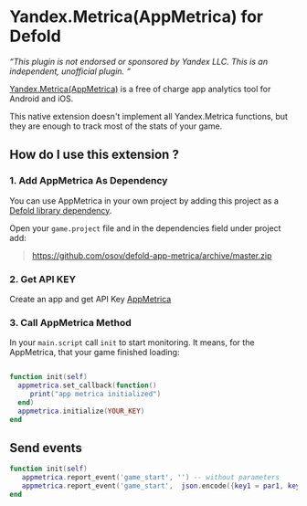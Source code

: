 # Yandex.Metrica(AppMetrica) for Defold

_“This plugin is not endorsed or sponsored by Yandex LLC. This is an independent, unofficial plugin. “_

[Yandex.Metrica(AppMetrica)](https://appmetrica.yandex.ru/) is a free of charge app analytics tool for Android and iOS.

This native extension doesn't implement all Yandex.Metrica functions, but they are enough to track most of the stats of your game.

## How do I use this extension ?
### 1. Add AppMetrica As Dependency

You can use AppMetrica in your own project by adding this project as a [Defold library dependency](http://www.defold.com/manuals/libraries/).

Open your `game.project` file and in the dependencies field under project add:
>https://github.com/osov/defold-app-metrica/archive/master.zip
### 2. Get API KEY
Create an app and get API Key
[AppMetrica](https://appmetrica.yandex.ru/docs/mobile-sdk-dg/android/about/android-initialize.html)

### 3. Call AppMetrica Method

In your `main.script` call `init` to start monitoring. It means, for the AppMetrica, that your game finished loading:

```lua

function init(self)
  appmetrica.set_callback(function()
     print("app metrica initialized")
  end)
  appmetrica.initialize(YOUR_KEY)
end

```

## Send events
```lua
function init(self)
   appmetrica.report_event('game_start', '') -- without parameters
   appmetrica.report_event('game_start',  json.encode({key1 = par1, key2 = par2})) -- or with parameters
end
```
